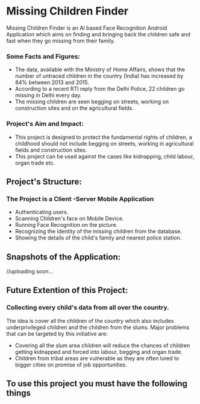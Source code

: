 # Missing Children Finder
Missing Children Finder is an AI based Face Recognition Android Application which aims on finding and bringing back the children safe and fast when they go missing from their family.

### Some Facts and Figures:
* The data, available with the Ministry of Home Affairs, shows that the number of untraced children in the country (India) has increased by 84% between 2013 and 2015.
* According to a recent RTI reply from the Delhi Police, 22 children go missing in Delhi every day.
* The missing children are seen begging on streets, working on construction sites and on the agricultural fields.

### Project's Aim and Impact:
* This project is designed to protect the fundamental rights of children, a childhood should not include begging on streets, working in agricultural fields and construction sites.
* This project can be used against the cases like kidnapping, child labour, organ trade etc.


## Project's Structure:
### The Project is a Client -Server Mobile Application
* Authenticating users.
* Scanning Children's face on Mobile Device.
* Running Face Recognition on the picture.
* Recognizing the identity of the missing children from the database.
* Showing the details of the child's family and nearest police station.


## Snapshots of the Application:
//uploading soon...


## Future Extention of this Project:
### Collecting every child's data from all over the country.
The idea is cover all the children of the country which also includes underprivileged children and the children from the slums.
Major problems that can be targeted by this initiative are:
* Covering all the slum area children will reduce the chances of children getting kidnapped and forced into labour, begging and organ trade.
* Children from tribal areas are vulnerable as they are often lured to bigger cities on promise of job opportunities.

## To use this project you must have the following things
